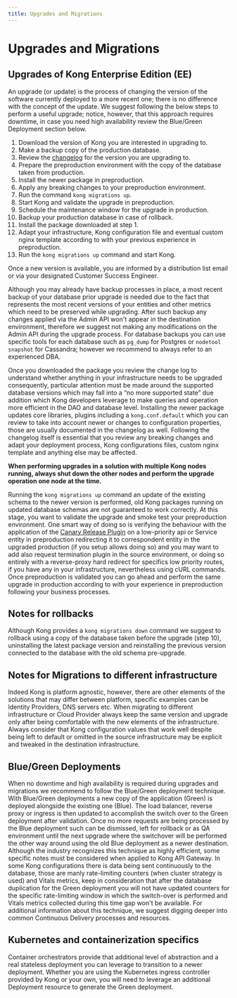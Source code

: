 ```yaml
---
title: Upgrades and Migrations
---
```


# Upgrades and Migrations
## Upgrades of Kong Enterprise Edition (EE)

An upgrade (or update) is the process of changing the version of the software currently deployed to a more recent one; there is no difference with the concept of the update. We suggest following the below steps to perform a useful upgrade; notice, however, that this approach requires downtime, in case you need high availability review the Blue/Green Deployment section below.

1. Download the version of Kong you are interested in upgrading to.
2. Make a backup copy of the production database.
3. Review the [changelog](/gateway/changelog/) for the version you are upgrading to.
4. Prepare the preproduction environment with the copy of the database taken from production.
5. Install the newer package in preproduction.
6. Apply any breaking changes to your preproduction environment.
7. Run the command `kong migrations up`.
8. Start Kong and validate the upgrade in preproduction.
9. Schedule the maintenance window for the upgrade in production.
10. Backup your production database in case of rollback.
11. Install the package downloaded at step 1.
12. Adapt your infrastructure, Kong configuration file and eventual custom nginx template according to with your previous experience in preproduction.
13. Run the `kong migrations up` command and start Kong.

Once a new version is available, you are informed by a distribution list email or via your designated Customer Success Engineer.

Although you may already have backup processes in place, a most recent backup of your database prior upgrade is needed due to the fact that represents the most recent versions of your entities and other metrics which need to be preserved while upgrading. After such backup any changes applied via the Admin API won't appear in the destination environment, therefore we suggest not making any modifications on the Admin API during the upgrade process.
 For database backups you can use specific tools for each database such as `pg_dump` for Postgres or `nodetool snapshot` for Cassandra; however we recommend to always refer to an experienced DBA.

Once you downloaded the package you review the change log to understand whether anything in your infrastructure needs to be upgraded consequently, particular attention must be made around the supported database versions which may fall into a “no more supported state” due addition which Kong developers leverage to make queries and operation more efficient in the DAO and database level.
Installing the newer package updates core libraries, plugins including a `kong.conf.default` which you can review to take into account newer or changes to configuration properties, those are usually documented in the changelog as well.
Following the changelog itself is essential that you review any breaking changes and adapt your deployment process, Kong configurations files, custom nginx template and anything else may be affected.

**When performing upgrades in a solution with multiple Kong nodes running, always shut down the other nodes and perform the upgrade operation one node at the time.**

Running the `kong migrations up` command an update of the existing schema to the newer version is performed, old Kong packages running on updated database schemas are not guaranteed to work correctly.
At this stage, you want to validate the upgrade and smoke test your preproduction environment.
One smart way of doing so is verifying the behaviour with the application of the [Canary Release Plugin](/plugins/ee-canary-release/) on a low-priority api or Service entity in preproduction redirecting it to correspondent entity in the upgraded production (if you setup allows doing so) and you may want to add also request termination plugin in the source environment, or doing so entirely with a reverse-proxy hard redirect for specifics low priority routes, if you have any in your infrastructure, nevertheless using cURL commands.
Once preproduction is validated you can go ahead and perform the same upgrade in production according to with your experience in preproduction following your business processes.

## Notes for rollbacks
Although Kong provides a `kong migrations down` command we suggest to rollback using a copy of the database taken before the upgrade (step 10), uninstalling the latest package version and reinstalling the previous version connected to the database with the old schema pre-upgrade.

## Notes for Migrations to different infrastructure
Indeed Kong is platform agnostic, however, there are other elements of the solutions that may differ between platform, specific examples can be Identity Providers, DNS servers etc.
When migrating to different infrastructure or Cloud Provider always keep the same version and upgrade only after being comfortable with the new elements of the infrastructure.
Always consider that Kong configuration values that work well despite being left to default or omitted in the source infrastructure may be explicit and tweaked in the destination infrastructure.

## Blue/Green Deployments
When no downtime and high availability is required during upgrades and migrations we recommend to follow the Blue/Green deployment technique.
With Blue/Green deployments a new copy of the application (Green) is deployed alongside the existing one (Blue). The load balancer, reverse proxy or ingress is then updated to accomplish the switch over to the Green deployment after validation. Once no more requests are being processed by the Blue deployment such can be dismissed, left for rollback or as QA environment until the next upgrade where the switchover will be performed the other way around using the old Blue deployment as a newer destination.
Although the industry recognizes this technique as highly efficient, some specific notes must be considered when applied to Kong API Gateway.
In some Kong configurations there is data being sent continuously to the database, those are manly rate-limiting counters (when cluster strategy is used) and Vitals metrics, keep in consideration that after the database duplication for the Green deployment you will not have updated counters for the specific rate-limiting window in which the switch-over is performed and Vitals metrics collected during this time gap won't be available. For additional information about this technique, we suggest digging deeper into common Continuous Delivery processes and resources.

## Kubernetes and containerization specifics
Container orchestrators provide that additional level of abstraction and a real stateless deployment you can leverage to transition to a newer deployment.
Whether you are using the Kubernetes ingress controller provided by Kong or your own, you will need to leverage an additional Deployment resource to generate the Green deployment.

